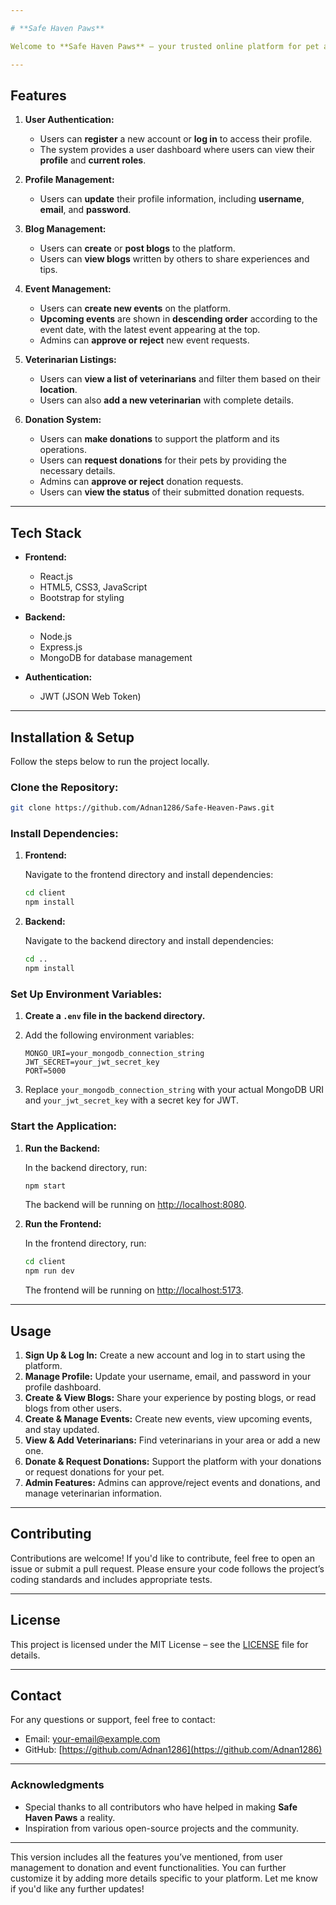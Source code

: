 ```yaml
---

# **Safe Haven Paws**

Welcome to **Safe Haven Paws** – your trusted online platform for pet adoption, blog sharing, event management, veterinarian listings, and more. Our goal is to connect pet lovers, veterinarians, and the broader community to help animals in need.

---
```


## **Features**

1. **User Authentication:**
   - Users can **register** a new account or **log in** to access their profile.
   - The system provides a user dashboard where users can view their **profile** and **current roles**.

2. **Profile Management:**
   - Users can **update** their profile information, including **username**, **email**, and **password**.

3. **Blog Management:**
   - Users can **create** or **post blogs** to the platform.
   - Users can **view blogs** written by others to share experiences and tips.

4. **Event Management:**
   - Users can **create new events** on the platform.
   - **Upcoming events** are shown in **descending order** according to the event date, with the latest event appearing at the top.
   - Admins can **approve or reject** new event requests.

5. **Veterinarian Listings:**
   - Users can **view a list of veterinarians** and filter them based on their **location**.
   - Users can also **add a new veterinarian** with complete details.

6. **Donation System:**
   - Users can **make donations** to support the platform and its operations.
   - Users can **request donations** for their pets by providing the necessary details.
   - Admins can **approve or reject** donation requests.
   - Users can **view the status** of their submitted donation requests.

---

## **Tech Stack**

- **Frontend:**
  - React.js
  - HTML5, CSS3, JavaScript
  - Bootstrap for styling

- **Backend:**
  - Node.js
  - Express.js
  - MongoDB for database management

- **Authentication:**
  - JWT (JSON Web Token)

---

## **Installation & Setup**

Follow the steps below to run the project locally.

### **Clone the Repository:**

```bash
git clone https://github.com/Adnan1286/Safe-Heaven-Paws.git
```

### **Install Dependencies:**

1. **Frontend:**

   Navigate to the frontend directory and install dependencies:

   ```bash
   cd client
   npm install
   ```

2. **Backend:**

   Navigate to the backend directory and install dependencies:

   ```bash
   cd ..
   npm install
   ```

### **Set Up Environment Variables:**

1. **Create a `.env` file in the backend directory.**
2. Add the following environment variables:

   ```
   MONGO_URI=your_mongodb_connection_string
   JWT_SECRET=your_jwt_secret_key
   PORT=5000
   ```

3. Replace `your_mongodb_connection_string` with your actual MongoDB URI and `your_jwt_secret_key` with a secret key for JWT.

### **Start the Application:**

1. **Run the Backend:**

   In the backend directory, run:

   ```bash
   npm start
   ```

   The backend will be running on [http://localhost:8080](http://localhost:8080).

2. **Run the Frontend:**

   In the frontend directory, run:

   ```bash
   cd client
   npm run dev
   ```

   The frontend will be running on [http://localhost:5173](http://localhost:5173).

---

## **Usage**

1. **Sign Up & Log In:** Create a new account and log in to start using the platform.
2. **Manage Profile:** Update your username, email, and password in your profile dashboard.
3. **Create & View Blogs:** Share your experience by posting blogs, or read blogs from other users.
4. **Create & Manage Events:** Create new events, view upcoming events, and stay updated.
5. **View & Add Veterinarians:** Find veterinarians in your area or add a new one.
6. **Donate & Request Donations:** Support the platform with your donations or request donations for your pet.
7. **Admin Features:** Admins can approve/reject events and donations, and manage veterinarian information.

---

## **Contributing**

Contributions are welcome! If you'd like to contribute, feel free to open an issue or submit a pull request. Please ensure your code follows the project’s coding standards and includes appropriate tests.

---

## **License**

This project is licensed under the MIT License – see the [LICENSE](LICENSE) file for details.

---

## **Contact**

For any questions or support, feel free to contact:

- Email: [your-email@example.com](mailto:your-email@example.com)
- GitHub: [https://github.com/Adnan1286](https://github.com/Adnan1286)

---

### **Acknowledgments**

- Special thanks to all contributors who have helped in making **Safe Haven Paws** a reality.
- Inspiration from various open-source projects and the community.

---

This version includes all the features you’ve mentioned, from user management to donation and event functionalities. You can further customize it by adding more details specific to your platform. Let me know if you'd like any further updates!
